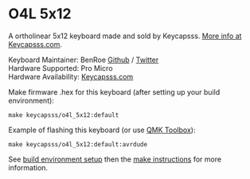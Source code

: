 O4L 5x12
====

A ortholinear 5x12 keyboard made and sold by Keycapsss. [More info at Keycapsss.com](https://keycapsss.com).

Keyboard Maintainer: BenRoe [Github](https://github.com/BenRoe) / [Twitter](https://twitter.com/ben_roe)  
Hardware Supported: Pro Micro  
Hardware Availability: [Keycapsss.com](https://keycapsss.com)  

Make firmware .hex for this keyboard (after setting up your build environment):

    make keycapsss/o4l_5x12:default

Example of flashing this keyboard (or use [QMK Toolbox](https://github.com/qmk/qmk_toolbox)):

    make keycapsss/o4l_5x12:default:avrdude

See [build environment setup](https://docs.qmk.fm/#/newbs_getting_started) then the [make instructions](https://docs.qmk.fm/#/getting_started_make_guide) for more information.
